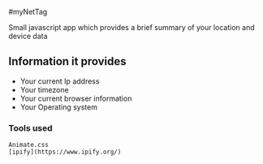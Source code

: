 #myNetTag

Small javascript app which provides a brief summary of your location and device data

## Information it provides

- Your current Ip address
- Your timezone
- Your current browser information
- Your Operating system

### Tools used

```
Animate.css
[ipify](https://www.ipify.org/)

```